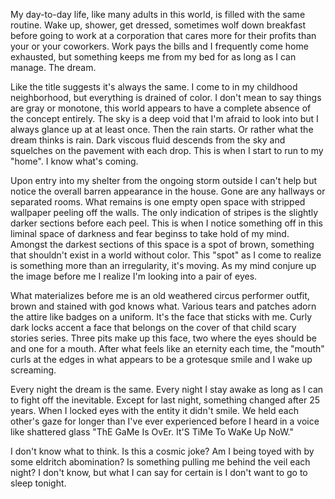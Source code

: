 My day-to-day life, like many adults in this world, is filled with the same routine. Wake up, shower, get dressed, sometimes wolf down breakfast before going to work at a corporation that cares more for their profits than your or your coworkers. Work pays the bills and I frequently come home exhausted, but something keeps me from my bed for as long as I can manage. The dream.

Like the title suggests it's always the same. I come to in my childhood neighborhood, but everything is drained of color. I don't mean to say things are gray or monotone, this world appears to have a complete absence of the concept entirely. The sky is a deep void that I'm afraid to look into but I always glance up at at least once. Then the rain starts. Or rather what the dream thinks is rain. Dark viscous fluid descends from the sky and squelches on the pavement with each drop. This is when I start to run to my "home". I know what's coming.

Upon entry into my shelter from the ongoing storm outside I can't help but notice the overall barren appearance in the house. Gone are any hallways or separated rooms. What remains is one empty open space with stripped wallpaper peeling off the walls. The only indication of stripes is the slightly darker sections before each peel. This is when I notice something off in this liminal space of darkness and fear beginss to take hold of my mind. Amongst the darkest sections of this space is a spot of brown, something that shouldn't exist in a world without color. This "spot" as I come to realize is something more than an irregularity, it's moving. As my mind conjure up the image before me I realize I'm looking into a pair of eyes. 

What materializes before me is an old weathered circus performer outfit, brown and stained with god knows what. Various tears and patches adorn the attire like badges on a uniform. It's the face that sticks with me. Curly dark locks accent a face that belongs on the cover of that child scary stories series. Three pits make up this face, two where the eyes should be and one for a mouth. After what feels like an eternity each time, the "mouth" curls at the edges in what appears to be a grotesque smile and I wake up screaming. 

Every night the dream is the same. Every night I stay awake as long as I can to fight off the inevitable. Except for last night, something changed after 25 years.  When I locked eyes with the entity it didn't smile. We held each other's gaze for longer than I've ever experienced before I heard in a voice like shattered glass "ThE GaMe Is OvEr. It'S TiMe To WaKe Up NoW." 

I don't know what to think. Is this a cosmic joke? Am I being toyed with by some eldritch abomination? Is something pulling me behind the veil each night? I don't know, but what I can say for certain is I don't want to go to sleep tonight.